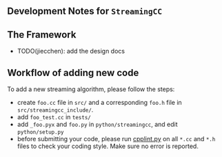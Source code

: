 Development Notes for `StreamingCC`
----------------------------------------

## The Framework
- TODO(jiecchen): add the design docs



## Workflow of adding new code
To add a new streaming algorithm, please follow the steps:

-  create `foo.cc` file in `src/` and a corresponding `foo.h` file in `src/streamingcc_include/`.
-  add `foo_test.cc` in `tests/`
-  add `_foo.pyx` and `foo.py` in `python/streamingcc`, and edit `python/setup.py`
- before submitting your code, please run [cpplint.py](https://raw.githubusercontent.com/google/styleguide/gh-pages/cpplint/cpplint.py) on all `*.cc` and  `*.h` files to check your coding style. Make sure no error is reported.
